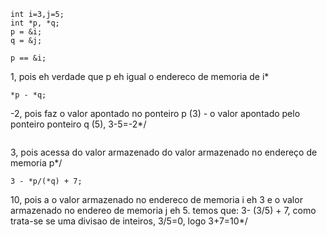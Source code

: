 ```
int i=3,j=5;
int *p, *q;
p = &i;
q = &j;
```

```
p == &i; 
```

1, pois eh verdade que p eh igual o endereco de memoria de i*

```
*p - *q; 
```

-2, pois faz o valor apontado no ponteiro p (3) - o valor apontado pelo ponteiro ponteiro q (5), 3-5=-2*/

``` **&p; 
```

3, pois acessa do valor armazenado do valor armazenado no endereço de memoria p*/

```
3 - *p/(*q) + 7;
```

10, pois a o valor armazenado no endereco de memoria i eh 3 e o valor armazenado no endereo de memoria j eh 5. temos que: 3- (3/5) + 7, 
como trata-se se uma divisao de inteiros, 3/5=0, logo 3+7=10*/
